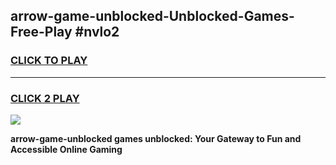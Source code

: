 
## arrow-game-unblocked-Unblocked-Games-Free-Play #nvlo2
<h3>
<a href="https://us.freeplayer.one?title=arrow-game-unblocked&ref=9M">CLICK TO PLAY</a></h3>
<hr>

<h3>
<a href="https://us.freeplayer.one?title=arrow-game-unblocked&ref=9M">CLICK 2 PLAY</a>
  
</h3>

<a href="https://us.freeplayer.one?title=arrow-game-unblocked&ref=9M"><img src="https://clearcache.store/games.png"></a>


**arrow-game-unblocked games unblocked: Your Gateway to Fun and Accessible Online Gaming**
